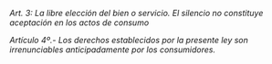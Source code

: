 *Art. 3: La libre elección del bien o servicio. El silencio no constituye aceptación en los actos de consumo*

*Artículo 4º.- Los derechos establecidos por la presente ley son irrenunciables anticipadamente por los consumidores.*